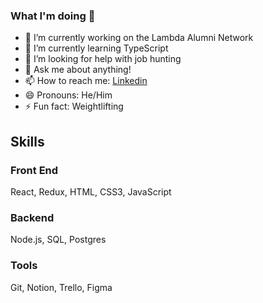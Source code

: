 ### What I'm doing 👋


- 🔭 I’m currently working on the Lambda Alumni Network
- 🌱 I’m currently learning TypeScript
- 🤔 I’m looking for help with job hunting
- 💬 Ask me about anything!
- 📫 How to reach me: [Linkedin](https://www.linkedin.com/in/justin-marks-dev/)
- 😄 Pronouns: He/Him
- ⚡ Fun fact: Weightlifting


## Skills

### Front End
React, Redux, HTML, CSS3, JavaScript
### Backend
Node.js, SQL, Postgres
### Tools
Git, Notion, Trello, Figma
